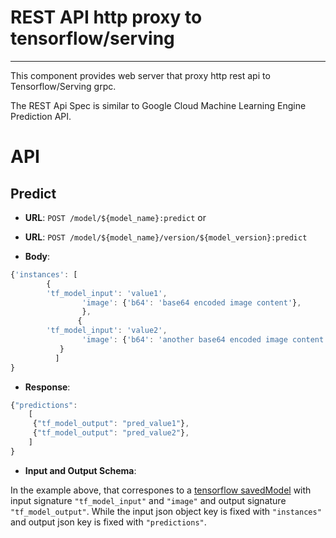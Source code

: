 # REST API http proxy to tensorflow/serving
----

This component provides web server that proxy http rest api to Tensorflow/Serving grpc.

The REST Api Spec is similar to Google Cloud Machine Learning Engine Prediction API.

# API

## Predict

- **URL**: `POST /model/${model_name}:predict`
or
- **URL**: `POST /model/${model_name}/version/${model_version}:predict`

- **Body**:

```javascript
{'instances': [
		{
		'tf_model_input': 'value1',
                'image': {'b64': 'base64 encoded image content'},
                },
               {
		'tf_model_input': 'value2',
                'image': {'b64': 'another base64 encoded image content'},
	       }
	      ]
}
```

- **Response**:

```javascript
{"predictions": 
	[
	 {"tf_model_output": "pred_value1"}, 
	 {"tf_model_output": "pred_value2"}, 
	]
}

```

- **Input and Output Schema**:

In the example above, that correspones to a [tensorflow savedModel](https://github.com/tensorflow/tensorflow/blob/master/tensorflow/python/saved_model/README.md) with input signature `"tf_model_input"` and `"image"` and output signature `"tf_model_output"`.
While the input json object key is fixed with `"instances"` and output json key is fixed with `"predictions"`.
